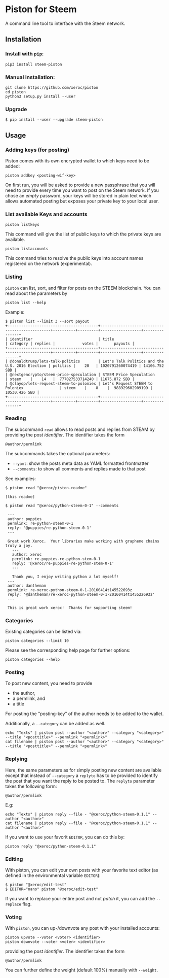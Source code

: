 # Piston for Steem

A command line tool to interface with the Steem network.

## Installation

### Install with `pip`:

```
pip3 install steem-piston
```

### Manual installation:

```
git clone https://github.com/xeroc/piston
cd piston 
python3 setup.py install --user
```

### Upgrade

```
$ pip install --user --upgrade steem-piston
```

## Usage

### Adding keys (for posting)

Piston comes with its own encrypted wallet to which keys need to be added:

    piston addkey <posting-wif-key>

On first run, you will be asked to provide a new passphrase that you
will need to provide every time you want to post on the Steem network.
If you chose an *empty* password, your keys will be stored in plain text
which allows automated posting but exposes your private key to your
local user.

### List available Keys and accounts

    piston listkeys

This command will give the list of public keys to which the private keys
are available.

    piston listaccounts

This command tries to resolve the public keys into account names registered
on the network (experimental).

### Listing

`piston` can list, sort, and filter for posts on the STEEM blockchain.
You can read about the parameters by

    piston list --help

Example:

    $ piston list --limit 3 --sort payout
    +----------------------------------------+------------------------------------------------+----------+---------+------------------+---------------+
    | identifier                             | title                                          | category | replies |            votes |       payouts |
    +----------------------------------------+------------------------------------------------+----------+---------+------------------+---------------+
    | @donaldtrump/lets-talk-politics        | Let's Talk Politics and the U.S. 2016 Election | politics |    20   | 1020791260074419 | 14106.752 SBD |
    | @nextgencrypto/steem-price-speculation | STEEM Price Speculation                        | steem    |    14   |  777027533714240 | 11675.872 SBD |
    | @clayop/lets-request-steem-to-poloniex | Let's Request STEEM to Poloniex                | steem    |    8    |  988929602909199 | 10530.426 SBD |
    +----------------------------------------+------------------------------------------------+----------+---------+------------------+---------------+

### Reading

The subcommand `read` allows to read posts and replies from STEAM by
providing the post *identifier*. The identifier takes the form

    @author/permlink

The subcommands takes the optional parameters:

* `--yaml`: show the posts meta data as YAML formatted frontmatter
* `--comments`: to show all comments and replies made to that post

See examples:

    $ piston read "@xeroc/piston-readme"

    [this readme]

    $ piston read "@xeroc/python-steem-0-1" --comments

     ---
     author: puppies
     permlink: re-python-steem-0-1
     reply: '@puppies/re-python-steem-0-1'
     ---

     Great work Xeroc.  Your libraries make working with graphene chains truly a joy.
       ---
       author: xeroc
       permlink: re-puppies-re-python-stem-0-1
       reply: '@xeroc/re-puppies-re-python-stem-0-1'
       ---
       
       Thank you, I enjoy writing python a lot myself!
     ---
     author: dantheman
     permlink: re-xeroc-python-steem-0-1-20160414t145522693z
     reply: '@dantheman/re-xeroc-python-steem-0-1-20160414t145522693z'
     ---

     This is great work xeroc!  Thanks for supporting steem!

### Categories

Existing categories can be listed via:

    piston categories --limit 10

Please see the corresponding help page for further options:

    piston categories --help

### Posting

To post new content, you need to provide

* the author,
* a permlink, and
* a title

For posting the "posting-key" of the author needs to be added to the wallet.

Additionally, a `--category` can be added as well.

    echo "Texts" | piston post --author "<author>" --category "<category>" --title "<posttitle>" --permlink "<permlink>"
    cat filename | piston post --author "<author>" --category "<category>" --title "<posttitle>" --permlink "<permlink>"

### Replying

Here, the same parameters as for simply posting new content are
available except that instead of `--category` a `replyto` has to be
provided to identify the post that you want the reply to be posted to.
The `replyto` parameter takes the following form:

    @author/permlink

E.g:

    echo "Texts" | piston reply --file - "@xeroc/python-steem-0.1.1" --author "<author>"
    cat filename | piston reply --file - "@xeroc/python-steem-0.1.1" --author "<author>"

If you want to use your favorit `EDITOR`, you can do this by:

    piston reply "@xeroc/python-steem-0.1.1"

### Editing

With piston, you can edit your own posts with your favorite text editor
(as defined in the environmental variable `EDITOR`):

    $ piston "@xeroc/edit-test" 
    $ EDITOR="nano" piston "@xeroc/edit-test" 

If you want to replace your entire post and not *patch* it, you can add
the `--replace` flag.

### Voting

With `piston`, you can up-/downvote any post with your installed accounts:

    piston upvote --voter <voter> <identifier>
    piston downvote --voter <voter> <identifier>

providing the post *identifier*. The identifier takes the form

    @author/permlink

You can further define the weight (default 100%) manually with `--weight`.
